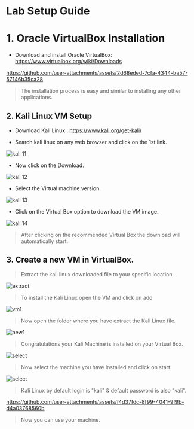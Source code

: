 # Lab Setup Guide

# 1. Oracle VirtualBox Installation
- Download and install Oracle VirtualBox: https://www.virtualbox.org/wiki/Downloads


https://github.com/user-attachments/assets/2d68eded-7cfa-4344-ba57-57146b35ca28

> The installation process is easy and similar to installing any other applications. 


## 2. Kali Linux VM Setup

- Download Kali Linux : https://www.kali.org/get-kali/
  
- Search kali linux on any web browser and click on the 1st link.

![kali 11](https://github.com/user-attachments/assets/4665c0bf-d39d-41b1-ad3e-d396ce0d90d9)


- Now click on the Download.

![kali 12](https://github.com/user-attachments/assets/c23d58bc-fef2-4c11-b2e4-1ad8a3b75af9)


- Select the Virtual machine version.

![kali 13](https://github.com/user-attachments/assets/eec4a3f9-7e48-4219-a376-f7d6252c2f17)


- Click on the Virtual Box option to download the VM image.

![kali 14](https://github.com/user-attachments/assets/11c69ed9-29c5-48fa-91fd-cd82a0f19117)


>After clicking on the recommended Virtual Box the download will automatically start.


## 3. Create a new VM in VirtualBox.

> Extract the kali linux downloaded file to your specific location.

![extract](https://github.com/user-attachments/assets/20aa16ad-f6b2-4b98-aea7-18f159e04913)


> To install the Kali Linux open the VM and click on add

![vm1](https://github.com/user-attachments/assets/facf6250-acfb-4c71-ae41-ee02a5857b93)


> Now open the folder where you have extract the Kali Linux file.

![new1](https://github.com/user-attachments/assets/5c3bd7fd-b2f1-41c8-bdae-8649f3c1851b)


> Congratulations your Kali Machine is installed on your Virtual Box.

![select ](https://github.com/user-attachments/assets/93f9fa2c-f91d-43aa-85c5-836b8d972d5d)


> Now select the machine you have installed and click on start.

![select ](https://github.com/user-attachments/assets/2a52f0e3-39aa-46af-baa7-bf20a6827a42)


> Kali Linux by default login is "kali" & default password is also "kali".


https://github.com/user-attachments/assets/f4d37fdc-8f99-4041-9f9b-d4a03768560b

> Now you can use your machine.

